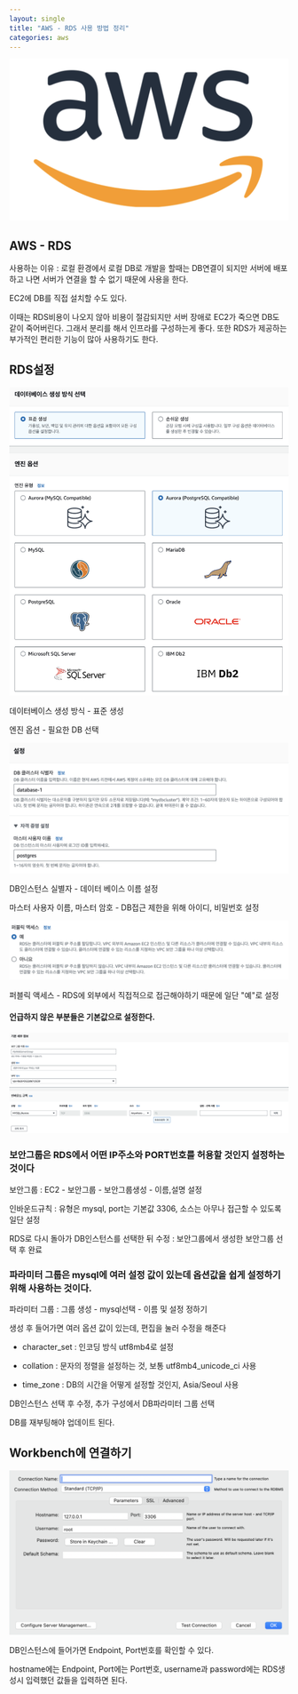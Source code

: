 ```yaml
---
layout: single
title: "AWS - RDS 사용 방법 정리"
categories: aws
---
```


![aws](/images/aws.png)

## AWS - RDS

사용하는 이유 : 로컬 환경에서 로컬 DB로 개발을 할때는 DB연결이 되지만 서버에 배포하고 나면 서버가 연결을 할 수 없기 때문에 사용을 한다.

EC2에 DB를 직접 설치할 수도 있다.

이때는 RDS비용이 나오지 않아 비용이 절감되지만 서버 장애로 EC2가 죽으면 DB도 같이 죽어버린다. 그래서 분리를 해서 인프라를 구성하는게 좋다. 또한 RDS가 제공하는 부가적인 편리한 기능이 많아 사용하기도 한다.

## RDS설정

![rds1](/images/rds1.png)

데이터베이스 생성 방식 - 표준 생성

엔진 옵션 - 필요한 DB 선택

![rds2](/images/rds2.png)

DB인스턴스 실별자 - 데이터 베이스 이름 설정

마스터 사용자 이름, 마스터 암호 - DB접근 제한을 위해 아이디, 비밀번호 설정

![rds3](/images/rds3.png)

퍼블릭 액세스 - RDS에 외부에서 직접적으로 접근해야하기 때문에 일단 "예"로 설정

#### 언급하지 않은 부분들은 기본값으로 설정한다.

![rds4](/images/rds4.png)

### 보안그룹은 RDS에서 어떤 IP주소와 PORT번호를 허용할 것인지 설정하는 것이다

보안그룹 : EC2 - 보안그룹 - 보안그룹생성 - 이름,설명 설정

인바운드규칙 : 유형은 mysql, port는 기본값 3306, 소스는 아무나 접근할 수 있도록 일단 설정

RDS로 다시 돌아가 DB인스턴스를 선택한 뒤 수정 : 보안그룹에서 생성한 보안그룹 선택 후 완료


### 파라미터 그룹은 mysql에 여러 설정 값이 있는데 옵션값을 쉽게 설정하기 위해 사용하는 것이다.

파라미터 그룹 : 그룹 생성 - mysql선택 - 이름 및 설정 정하기 

생성 후 들어가면 여러 옵션 값이 있는데, 편집을 눌러 수정을 해준다

- character_set : 인코딩 방식 utf8mb4로 설정

- collation : 문자의 정렬을 설정하는 것, 보통 utf8mb4_unicode_ci 사용

- time_zone : DB의 시간을 어떻게 설정할 것인지, Asia/Seoul 사용

DB인스턴스 선택 후 수정, 추가 구성에서 DB파라미터 그룹 선택

DB를 재부팅해야 업데이트 된다.

## Workbench에 연결하기

![rds5](/images/rds5.png)

DB인스턴스에 들어가면 Endpoint, Port번호를 확인할 수 있다.

hostname에는 Endpoint, Port에는 Port번호, username과 password에는 RDS생성시 입력했던 값들을 입력하면 된다.
